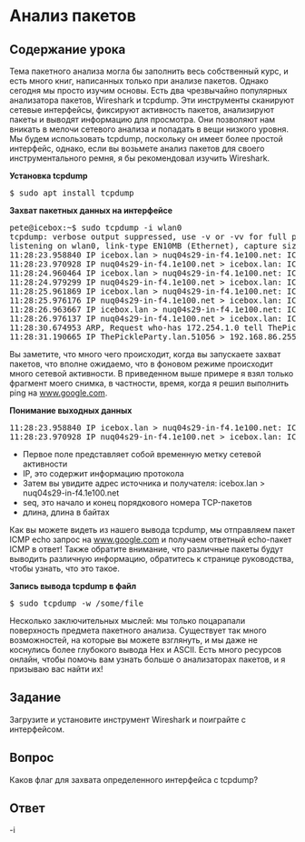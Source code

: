 # Анализ пакетов

## Содержание урока

Тема пакетного анализа могла бы заполнить весь собственный курс, и есть много книг, написанных только при анализе пакетов. Однако сегодня мы просто изучим основы. Есть два чрезвычайно популярных анализатора пакетов, Wireshark и tcpdump. Эти инструменты сканируют сетевые интерфейсы, фиксируют активность пакетов, анализируют пакеты и выводят информацию для просмотра. Они позволяют нам вникать в мелочи сетевого анализа и попадать в вещи низкого уровня. Мы будем использовать tcpdump, поскольку он имеет более простой интерфейс, однако, если вы возьмете анализ пакетов для своего инструментального ремня, я бы рекомендовал изучить Wireshark.

<b>Установка tcpdump</b>

<pre>
$ sudo apt install tcpdump
</pre>

<b>Захват пакетных данных на интерфейсе</b>

<pre>
pete@icebox:~$ sudo tcpdump -i wlan0
tcpdump: verbose output suppressed, use -v or -vv for full protocol decode
listening on wlan0, link-type EN10MB (Ethernet), capture size 65535 bytes
11:28:23.958840 IP icebox.lan > nuq04s29-in-f4.1e100.net: ICMP echo request, id 1901, seq 2, length 64
11:28:23.970928 IP nuq04s29-in-f4.1e100.net > icebox.lan: ICMP echo reply, id 1901, seq 2, length 64
11:28:24.960464 IP icebox.lan > nuq04s29-in-f4.1e100.net: ICMP echo request, id 1901, seq 3, length 64
11:28:24.979299 IP nuq04s29-in-f4.1e100.net > icebox.lan: ICMP echo reply, id 1901, seq 3, length 64
11:28:25.961869 IP icebox.lan > nuq04s29-in-f4.1e100.net: ICMP echo request, id 1901, seq 4, length 64
11:28:25.976176 IP nuq04s29-in-f4.1e100.net > icebox.lan: ICMP echo reply, id 1901, seq 4, length 64
11:28:26.963667 IP icebox.lan > nuq04s29-in-f4.1e100.net: ICMP echo request, id 1901, seq 5, length 64
11:28:26.976137 IP nuq04s29-in-f4.1e100.net > icebox.lan: ICMP echo reply, id 1901, seq 5, length 64
11:28:30.674953 ARP, Request who-has 172.254.1.0 tell ThePickleParty.lan, length 28
11:28:31.190665 IP ThePickleParty.lan.51056 > 192.168.86.255.rfe: UDP, length 306
</pre>

Вы заметите, что много чего происходит, когда вы запускаете захват пакетов, что вполне ожидаемо, что в фоновом режиме происходит много сетевой активности. В приведенном выше примере я взял только фрагмент моего снимка, в частности, время, когда я решил выполнить ping на www.google.com.

<b>Понимание выходных данных</b>

<pre>
11:28:23.958840 IP icebox.lan > nuq04s29-in-f4.1e100.net: ICMP echo request, id 1901, seq 2, length 64
11:28:23.970928 IP nuq04s29-in-f4.1e100.net > icebox.lan: ICMP echo reply, id 1901, seq 2, length 64
</pre>

<ul>
<li>Первое поле представляет собой временную метку сетевой активности</li>
<li>IP, это содержит информацию протокола</li>
<li>Затем вы увидите адрес источника и получателя: icebox.lan > nuq04s29-in-f4.1e100.net</li>
<li>seq, это начало и конец порядкового номера TCP-пакетов</li>
<li>длина, длина в байтах</li>
</ul>

Как вы можете видеть из нашего вывода tcpdump, мы отправляем пакет ICMP echo запрос на www.google.com и получаем ответный echo-пакет ICMP в ответ! Также обратите внимание, что различные пакеты будут выводить различную информацию, обратитесь к странице руководства, чтобы узнать, что это такое.

<b>Запись вывода tcpdump в файл</b>

<pre>
$ sudo tcpdump -w /some/file
</pre>


Несколько заключительных мыслей: мы только поцарапали поверхность предмета пакетного анализа. Существует так много возможностей, на которые вы можете взглянуть, и мы даже не коснулись более глубокого вывода Hex и ASCII. Есть много ресурсов онлайн, чтобы помочь вам узнать больше о анализаторах пакетов, и я призываю вас найти их!

## Задание

Загрузите и установите инструмент Wireshark и поиграйте с интерфейсом.

## Вопрос

Каков флаг для захвата определенного интерфейса с tcpdump?

## Ответ

-i
